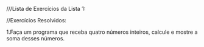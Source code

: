 ///Lista de Exercícios da Lista 1:

//Exercícios Resolvidos:

1.Faça um programa que receba quatro números inteiros, calcule e mostre a soma desses números.

